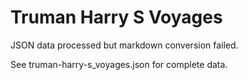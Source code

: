# Truman Harry S Voyages

JSON data processed but markdown conversion failed.

See truman-harry-s_voyages.json for complete data.
